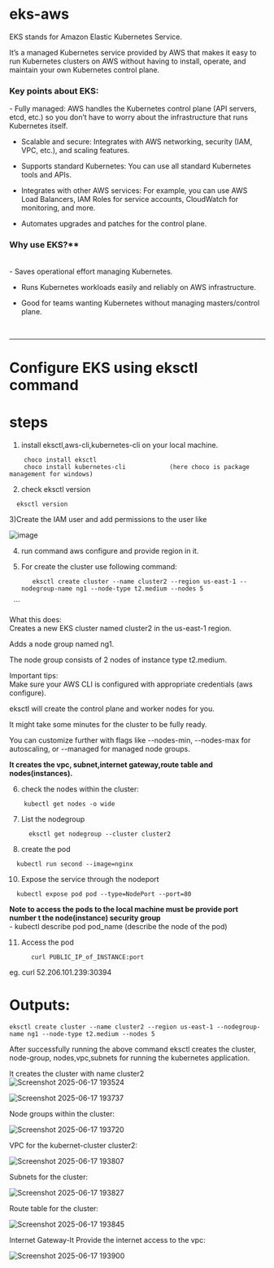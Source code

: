 # eks-aws


EKS stands for Amazon Elastic Kubernetes Service. <br/>

It’s a managed Kubernetes service provided by AWS that makes it easy to run Kubernetes clusters on AWS without having to install, operate, and maintain your own Kubernetes control plane.  <br/>

<h3> Key points about EKS:</h3> 
 - Fully managed: AWS handles the Kubernetes control plane (API servers, etcd, etc.) so you don’t have to worry about the infrastructure that runs Kubernetes itself.  <br/>

 - Scalable and secure: Integrates with AWS networking, security (IAM, VPC, etc.), and scaling features.  <br/>

 - Supports standard Kubernetes: You can use all standard Kubernetes tools and APIs.  <br/>

 - Integrates with other AWS services: For example, you can use AWS Load Balancers, IAM Roles for service accounts, CloudWatch for monitoring, and more.  <br/>

 - Automates upgrades and patches for the control plane.  <br/>

<h3>Why use EKS?**</h3>  <br/>
  - Saves operational effort managing Kubernetes.  <br/>

  - Runs Kubernetes workloads easily and reliably on AWS infrastructure.  <br/>

  - Good for teams wanting Kubernetes without managing masters/control plane. 
<br/>

------------------------------------------------------------------------------------------------------------------------------------------------------------------------------------

# Configure EKS using eksctl command

  # steps 
  
  1) install eksctl,aws-cli,kubernetes-cli on your local machine.
  ```
      choco install eksctl
      choco install kubernetes-cli            (here choco is package management for windows) 
  ```

  2) check eksctl version
 
  ```
    eksctl version
  ```


3)Create the IAM user and add permissions  to the user like <br/>

![image](https://github.com/user-attachments/assets/46d3fb57-6be2-4e9a-a946-f46d60de7de7)


4) run command aws configure and provide region in it. <br/>

5) For create the cluster use following command: <br/>
   
   ```
      eksctl create cluster --name cluster2 --region us-east-1 --nodegroup-name ng1 --node-type t2.medium --nodes 5
 
    ```

What this does: <br/>
Creates a new EKS cluster named cluster2 in the us-east-1 region. <br/>

Adds a node group named ng1. <br/>

The node group consists of 2 nodes of instance type t2.medium. <br/>


Important tips: <br/>
Make sure your AWS CLI is configured with appropriate credentials (aws configure). <br/>

eksctl will create the control plane and worker nodes for you. <br/>

It might take some minutes for the cluster to be fully ready. <br/>

You can customize further with flags like --nodes-min, --nodes-max for autoscaling, or --managed for managed node groups. <br/>

**It creates the vpc, subnet,internet gateway,route table and nodes(instances).** 

6)  check the nodes within the cluster:

  ```
      kubectl get nodes -o wide 
  ```

7) List the nodegroup

   ```
     eksctl get nodegroup --cluster cluster2
   ```

9) create the pod
  ```
    kubectl run second --image=nginx

  ```

10) Expose the service through the nodeport

  ```
    kubectl expose pod pod --type=NodePort --port=80  
  ```
**Note to access the pods to the local machine must be provide port number t the node(instance) security group** <br/>
       - kubectl describe pod pod_name (describe the node of the pod) <br/>

11) Access the pod

```
      curl PUBLIC_IP_of_INSTANCE:port
```

  eg. curl 52.206.101.239:30394 <br/>



  # Outputs:

```
eksctl create cluster --name cluster2 --region us-east-1 --nodegroup-name ng1 --node-type t2.medium --nodes 5
```

After successfully running the above command eksctl creates the cluster, node-group, nodes,vpc,subnets for running the kubernetes application. <br/>

It creates the cluster with name cluster2   <br/>
![Screenshot 2025-06-17 193524](https://github.com/user-attachments/assets/6fc8ffa6-7b17-4ee1-81ce-631c82c5fb12)  <br/>

![Screenshot 2025-06-17 193737](https://github.com/user-attachments/assets/a94ca637-4fca-4e0f-86d7-727e53d7fb1a)

Node groups within the cluster:  <br/>

![Screenshot 2025-06-17 193720](https://github.com/user-attachments/assets/29542aa1-071f-4164-98fb-36982f8f820d)

VPC for the kubernet-cluster cluster2:  <br/>

![Screenshot 2025-06-17 193807](https://github.com/user-attachments/assets/a2a3dc11-3463-4246-9771-f774e9c45c84)  <br/>


Subnets for the cluster:  <br/>

![Screenshot 2025-06-17 193827](https://github.com/user-attachments/assets/304ec926-22ed-4a0a-b7cd-6fafb95a6dd5)  <br/>

Route table for the cluster:  <br/>

![Screenshot 2025-06-17 193845](https://github.com/user-attachments/assets/f08752c1-f73e-446d-88d9-fc281550d3b1)  <br/>

Internet Gateway-It Provide the internet access to the vpc:  <br/>

![Screenshot 2025-06-17 193900](https://github.com/user-attachments/assets/04f716b1-d184-439f-a394-fae5aea19317)  <br/>





